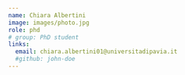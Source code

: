 ```yaml
---
name: Chiara Albertini
image: images/photo.jpg
role: phd
# group: PhD student
links:
  email: chiara.albertini01@universitadipavia.it
  #github: john-doe
---
```



